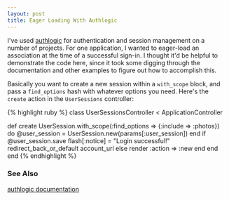 ```yaml
---
layout: post
title: Eager Loading With Authlogic
---
```

<p>I've used <a href="https://github.com/binarylogic/authlogic/">authlogic</a> for authentication and session management on a number of projects.  For one application, I wanted to eager-load an association at the time of a successful sign-in.  I thought it'd be helpful to demonstrate the code here, since it took some digging through the documentation and other examples to figure out how to accomplish this.</p>

<p>Basically you want to create a new session within a <code>with_scope</code> block, and pass a <code>find_options</code> hash with whatever options you need.  Here's the <code>create</code> action in the <code>UserSessions</code> controller:</p>

<p>
{% highlight ruby %}
class UserSessionsController < ApplicationController
  
  def create
    UserSession.with_scope(:find_options => {:include => :photos}) do
      @user_session = UserSession.new(params[:user_session])
    end
    if @user_session.save
		  flash[:notice] = "Login successful!"
		  redirect_back_or_default account_url
		else
		  render :action => :new
		end
  end
end
{% endhighlight %}
</p>

<h3>See Also</h3>
<p><a href="http://rdoc.info/github/binarylogic/authlogic">authlogic documentation</a></p>